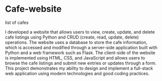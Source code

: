 # Cafe-website
list of cafes 

I developed a website that allows users to view, create, update, and delete cafe listings using Python and CRUD (create, read, update, delete) operations. The website uses a database to store the cafe information, which is accessed and modified through a server-side application built with Python and a web framework such as Flask. The client-side of the website is implemented using HTML, CSS, and JavaScript and allows users to browse the cafe listings and submit new entries or updates through a form. This project demonstrates my ability to design and implement a full-stack web application using modern technologies and good coding practices.
